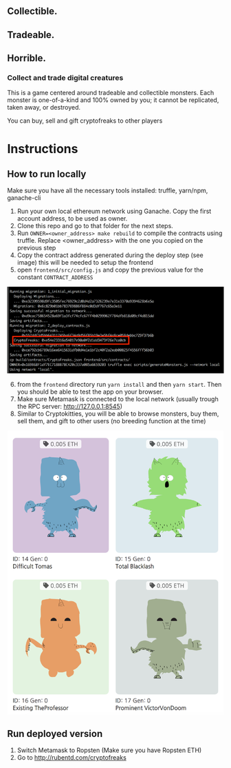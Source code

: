 ## Collectible.
## Tradeable.
## Horrible.

### Collect and trade digital creatures

This is a game centered around tradeable and collectible monsters. 
Each monster is one-of-a-kind and 100% owned by you; it cannot be replicated, taken away, or destroyed.

You can buy, sell and gift cryptofreaks to other players

# Instructions

## How to run locally 

Make sure you have all the necessary tools installed: truffle, yarn/npm, ganache-cli 

1. Run your own local ethereum network using Ganache. Copy the first account address, to be used as owner. 
2. Clone this repo and go to that folder for the next steps.
3. Run `OWNER=<owner_address> make rebuild` to compile the contracts using truffle. Replace <owner_address> with the one you copied on the previous step
4. Copy the contract address generated during the deploy step (see image) this will be needed to setup the frontend
5. open `frontend/src/config.js` and copy the previous value for the constant `CONTRACT_ADDRESS`

![copy contract address](docs/contract_address.png)

6. from the `frontend` directory run `yarn install` and then `yarn start`. Then you should be able to test the app on your browser.
7. Make sure Metamask is connected to the local network (usually trough the RPC server: http://127.0.0.1:8545)
8. Similar to Cryptokitties, you will be able to browse monsters, buy them, sell them, and gift to other users (no breeding function at the time)  

![copy contract address](docs/preview.png)

## Run deployed version 

1. Switch Metamask to Ropsten (Make sure you have Ropsten ETH)
2. Go to http://rubentd.com/cryptofreaks
